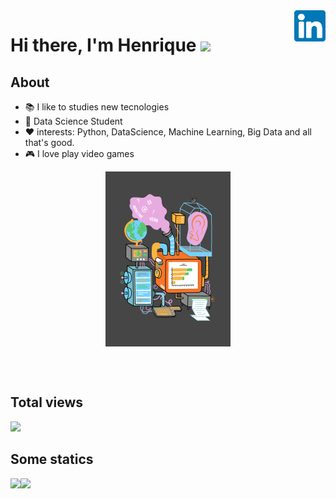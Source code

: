 <a href="https://www.linkedin.com/in/henrique-oliveira-15b656197" target="_blank">
    <img 
        src="images/linkedin.svg" 
        alt="linkedIn" 
        width="50" 
        align="right" />
</a>


# Hi there, I'm Henrique <img src="https://raw.githubusercontent.com/iampavangandhi/iampavangandhi/master/gifs/Hi.gif" width="30px"></h2>

## About 

- 📚 I like to studies new tecnologies
- 🌱 Data Science Student 
- ❤️ interests: Python, DataScience, Machine Learning, Big Data and all that's good.
- 🎮 I love play video games 

<p align="center">
  <a href="#">
    <img align="center" width="200" src="animation/DS.gif" />
  </a>
</p>
</br>
</br>

## Total views

<img alingn="center" src="https://profile-counter.glitch.me/Olivierah/count.svg" />

## Some statics

<img src='https://github-readme-stats.vercel.app/api?username=Olivierah&show_icons=true&theme=tokyonight&count_private=true&line_height=40'  align="left" />
<img src='https://github-readme-stats.vercel.app/api/top-langs/?username=Olivierah&theme=tokyonight&hide_langs_below=4'                                   />







